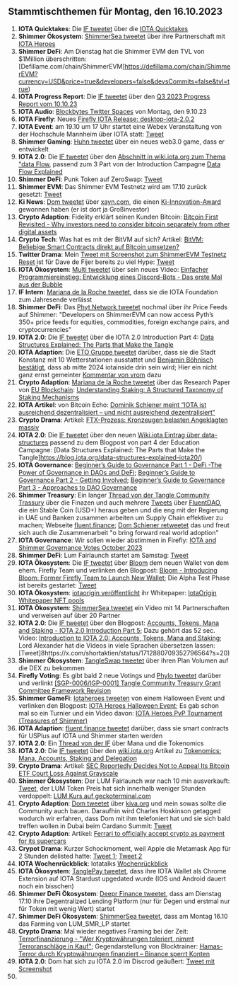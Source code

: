 ## Stammtischthemen für Montag, den 16.10.2023

1. **IOTA Quicktakes**: Die [IF tweetet]() über die [IOTA Quicktakes](2023-10-16/README.md)
2. **Shimmer Ökosystem**: [ShimmerSea tweetet](https://x.com/ShimmerSeaDEX/status/1711682991854919826?s=20) über ihre Partnerschaft mit [IOTA Heroes](https://twitter.com/IotaHeroes)
3. **Shimmer DeFi**: Am Dienstag hat die Shimmer EVM den TVL von $1Million überschritten: [Defillame.com/chain/ShimmerEVM]https://defillama.com/chain/ShimmerEVM?currency=USD&price=true&developers=false&devsCommits=false&tvl=true)
4. **IOTA Progress Report**: Die [IF tweetet](https://x.com/iota/status/1711652800260710755?s=20) über den [Q3 2023 Progress Report vom 10.10.23](https://blog.iota.org/q3-2023-progress-report/)
5. **IOTA Audio**: [Blockbytes Twitter Spaces](https://x.com/blockbytescom/status/1711389398632128889?s=20) von Montag, den 9.10.23
6. **IOTA Firefly**: Neues [Firefly IOTA Release: desktop-iota-2.0.2](https://github.com/iotaledger/firefly/releases/tag/desktop-iota-2.0.2)
7. **IOTA Event**: am 19.10 um 17 Uhr startet eine Webex Veranstaltung von der Hochschule Mannheim über IOTA statt: [Tweet](https://x.com/Vrom14286662/status/1711709952882999407?s=20)
8. **Shimmer Gaming**: [Huhn tweetet](https://x.com/huhn511/status/1711702223321801177?s=20) über ein neues web3.0 game, dass er entwickelt
9. **IOTA 2.0**: Die [IF tweetet](https://x.com/iota/status/1711728288257704011?s=20) über den [Abschnitt in wiki.iota.org zum Thema "data Flow](https://wiki.iota.org/learn/protocols/iota2.0/core-concepts/data-flow), passend zum 3 Part von der Introduction Campagne [Data Flow Explained](https://blog.iota.org/data-flow-explained-iota20/)
10. **Shimmer DeFi**: Punk Token auf ZeroSwap: [Tweet](https://x.com/IotaPunks_71/status/1711643272345481457?s=20)
11. **Shimmer EVM**: Das Shimmer EVM Testnetz wird am 17.10 zurück gesetzt: [Tweet](https://x.com/Vrom14286662/status/1711745914669338673?s=20)
12. **Ki News**: [Dom tweetet](https://x.com/DomSchiener/status/1711805935759352312?s=20) über [xayn.com](https://xayn.com/), die einen [Ki-Innovation-Award](https://www.innovative-leaders.de/ki-innovation-award/) gewonnen haben (er ist dort ja Großinvestor)
13. **Crypto Adaption**: Fidelity erklärt seinen Kunden Bitcoin: [Bitcoin First Revisited - Why investors need to consider bitcoin separately from other digital assets](https://www.fidelitydigitalassets.com/research-and-insights/bitcoin-first-revisited)
14. **Crypto Tech**: Was hat es mit der BitVM auf sich? Artikel: [BitVM: Beliebige Smart Contracts direkt auf Bitcoin umsetzen?](https://www.blocktrainer.de/bitvm-beliebige-smart-contracts-direkt-auf-bitcoin-umsetzen/)
15. **Twitter Drama**: Mein [Tweet mit Screenshot zum ShimmerEVM Testnetz Reset](https://x.com/Vrom14286662/status/1711745914669338673?s=20) ist für Dave de Fijer bereits zu viel Hype: [Tweet](https://x.com/fijter/status/1711770329310187775?s=20)
16. **IOTA Ökosystem**: [Multi tweetet](https://x.com/multifolio/status/1711797042698207549?s=20) über sein neues Video: [Einfacher Programmiereinstieg: Entwicklung eines Discord-Bots - Das erste Mal aus der Bubble](https://youtu.be/_vVmORcPhBA?si=lBhuTFbzQe1u-Lh7)
17. **IF Intern**: [Mariana de la Roche tweetet](https://x.com/Marianadlrw/status/1712024633627554189?s=20), dass sie die IOTA Foundation zum Jahresende verlässt
18. **Shimmer DeFi**: Das [Phyt Network tweetet](https://x.com/PythNetwork/status/1711714909564580297?s=20) nochmal über ihr Price Feeds auf Shimmer: "Developers on ShimmerEVM can now access Pyth’s 350+ price feeds for equities, commodities, foreign exchange pairs, and cryptocurrencies"
19. **IOTA 2.0**: Die [IF tweetet](https://x.com/iota/status/1712090681752043913?s=20) über die IOTA 2.0 Introduction Part 4: [Data Structures Explained: The Parts that Make the Tangle](https://blog.iota.org/data-structures-explained-iota20/)
20. **IOTA Adaption**: Die [ETO Gruppe tweetet](https://x.com/EtoGruppe/status/1712058334747021661?s=20) darüber, dass sie die Stadt Konstanz mit 10 Wetterstationen ausstattet und [Benjamin Böhnisch bestätigt](https://x.com/BenBoenisch/status/1712094708262973915?s=20), dass ab mitte 2024 iotainside drin sein wird; Hier ein nicht ganz ernst gemeinter [Kommentar von vrom](https://x.com/Vrom14286662/status/1712100097733882220?s=20) dazu
21. **Crypto Adaption**: [Mariana de la Roche tweetet](https://x.com/Marianadlrw/status/1712394697522524337?s=20) über das Research Paper von [EU Blockchain](https://twitter.com/EUBlockchain): [Understanding Staking: A Structured Taxonomy of Staking Mechanisms ](https://www.eublockchainforum.eu/sites/default/files/research-paper/Understanding%20Staking.pdf)
22. **IOTA Artikel**: von Bitcoin Echo: [Dominik Schiener meint “IOTA ist ausreichend dezentralisiert – und nicht ausreichend dezentralisiert”](https://www.btc-echo.de/news/iota-dezentralisiert-schiener-interview-172783/)
23. **Crypto Drama**: Artikel: [FTX-Prozess: Kronzeugen belasten Angeklagten massiv](https://www.blocktrainer.de/ftx-prozess-kronzeugen-belasten-angeklagten-massiv/)
24. **IOTA 2.0**: Die [IF tweetet](https://x.com/iota/status/1712453064286777474?s=20) über den neuen [Wiki.iota Eintrag über data-structures](https://wiki.iota.org/learn/protocols/iota2.0/core-concepts/data-structures) passend zu dem Blogpost von part 4 der Education Campagne: [Data Structures Explained: The Parts that Make the Tangle]https://blog.iota.org/data-structures-explained-iota20/)
25. **IOTA Governance**: [Beginner’s Guide to Governance Part 1 - DeFi -The Power of Governance in DAOs and DeFi](https://blog.shimmer.network/beginners-guide-governance-part-1/); [Beginner’s Guide to Governance Part 2 - Getting Involved](https://blog.shimmer.network/beginners-guide-governance-part-2/); [Beginner’s Guide to Governance Part 3 - Approaches to DAO Governance](https://blog.shimmer.network/beginners-guide-governance-part-3/)
26. **Shimmer Treasury**: Ein langer [Thread von der Tangle Community Trassury](https://x.com/TangleTreasury/status/1712131148816818522?s=20) über die Finazen und auch mehrere [Tweets](https://x.com/TangleTreasury/status/1712131156957929887?s=20) über [FluentDAO](https://twitter.com/FluentDAO), die ein Stable Coin (USD+) heraus geben und die eng mit der Regierung in UAE und Banken zusammen arbeiten um Supply Chain effektiver zu machen; Webseite [fluent.finance](https://www.fluent.finance/); [Dom Schiener retweetet](https://x.com/DomSchiener/status/1712204087452651834?s=20) das und freut sich auch die Zusammenarbeit "o bring forward real world adoption"
27. **IOTA Governance**: Wir sollen wieder abstimmen in Firefly: [IOTA and Shimmer Governance Votes October 2023](https://blog.iota.org/iota-and-shimmer-governance-votes-october-2023/)
28. **Shimmer DeFi**: Lum Fairlaunch startet am Samstag: [Tweet](https://x.com/ShimmerSeaDEX/status/1712468164896801259?s=20)
29. **IOTA Ökosystem**: Die [IF tweetet](https://x.com/iota/status/1712483978895315158?s=20) über [Bloom](https://twitter.com/bloomwalletio) dem neuen Wallet von dem ehem. Firefly Team und verlinken den Blogpost: [Bloom - Introducing Bloom: Former Firefly Team to Launch New Wallet](https://blog.iota.org/introducing-bloom-former-firefly-team-to-launch-new-wallet/); Die Alpha Test Phase ist bereits gestartet: [Tweet](https://x.com/bloomwalletio/status/1712810115751936391?s=20)
30. **IOTA Ökosystem**: [iotaorigin veröffentlicht](https://x.com/origin_iota/status/1712884130789126447?s=20) ihr Whitepaper: [IotaOrigin Whitepaper NFT pools](https://medium.com/@iotaorigin/iotaorigin-whitepaper-nft-pools-3fa68f8cb7ac)
31. **IOTA Ökosystem**: [ShimmerSea tweetet](https://x.com/ShimmerSeaDEX/status/1712815459555483777?s=20) ein Video mit 14 Partnerschaften und verweisen auf über 20 Partner
32. **IOTA 2.0**: Die [IF tweetet](https://x.com/iota/status/1712815456699011479?s=20) über den Blogpost: [Accounts, Tokens, Mana and Staking - IOTA 2.0 Introduction Part 5](https://blog.iota.org/iota-2-0-tokenomics-iota20/); Dazu gehört das 52 sec. Video: [Introduction to IOTA 2.0: Accounts, Tokens, Mana and Staking](https://www.youtube.com/watch?v=mhTWJKLw9eU); Lord Alexander hat die Videos in viele Sprachen übersetzen lassen: [Tweet]8https://x.com/shortaktien/status/1712880709352796564?s=20)
33. **Shimmer Ökosystem**: [TangleSwap tweetet](https://x.com/TangleSwap/status/1712848058000576939?s=20) über ihren Plan Volumen auf die DEX zu bekommen
34. **Firefly Voting**: Es gibt bald 2 neue Votings und [Phylo tweetet](https://x.com/PhyloIota/status/1712788325055209774?s=20) darüber und verlinkt [[SGP-0006/IGP-0001] Tangle Community Treasury Grant Committee Framework Revision](https://govern.iota.org/t/sgp-0006-igp-0001-tangle-community-treasury-grant-committee-framework-revision/1675)
35. **Shimmer GameFi**: [Iotaheroes tweeten](https://x.com/IotaHeroes/status/1712851550886879687?s=20) von einem Halloween Event und verlinken den Blogpost: [IOTA Heroes Halloween Event](https://www.iotaheroes.com/blog/halloween-event); Es gab schon mal so ein Turnier und ein Video davon: [IOTA Heroes PvP Tournament (Treasures of Shimmer)](https://www.youtube.com/watch?v=Rg2kkw18sJA)
36. **IOTA Adaption**: [fluent.finance tweetet](https://x.com/FluentDAO/status/1712887514690715717?s=20) darüber, dass sie smart contracts für USPlus auf IOTA und Shimmer starten werden
37. **IOTA 2.0**: Ein [Thread von der IF](https://x.com/iota/status/1712860880432402754?s=20) über Mana und die Tokenomics
38. **IOTA 2.0**: Die [IF tweetet](https://x.com/iota/status/1713177840105951473?s=20) über den [wiki.iota.org](wiki.iota.org) Artikel zu [Tokenomics: Mana, Accounts, Staking and Delegation](https://wiki.iota.org/learn/protocols/iota2.0/core-concepts/mana)
39. **Crypto Drama**: Artikel: [SEC Reportedly Decides Not to Appeal Its Bitcoin ETF Court Loss Against Grayscale](https://www.coindesk.com/policy/2023/10/13/sec-reportedly-decides-not-to-appeal-its-bitcoin-etf-court-loss-against-grayscale/)
40. **Shimmer Ökosystem**: Der LUM Fairlaunch war nach 10 min ausverkauft: [Tweet](https://x.com/ShimmerSeaDEX/status/1713255811718222324?s=20), der LUM Token Preis hat sich innerhalb weniger Stunden verdoppelt: [LUM Kurs auf geckoterminal.com](https://www.geckoterminal.com/shimmerevm/pools/0x95f00a7125ec3d78d6b2fcd6ffd9989941ef25fc)
41. **Crypto Adaption**: [Dom tweetet](https://x.com/DomSchiener/status/1713088652585193874?s=20) über [kiva.org](https://www.kiva.org/) und mein sowas sollte die Community auch bauen. Daraufhin wird Charles Hoskinson getagged wodurch wir erfahren, dass Dom mit ihm telefoniert hat und sie sich bald treffen wollen in Dubai beim Cardano Summit: [Tweet](https://x.com/IOHK_Charles/status/1713200988734017640?s=20)
42. **Crypto Adaption**: Artikel: [Ferrari to officially accept crypto as payment for its supercars](https://finbold.com/ferrari-to-officially-accept-crypto-as-payment-for-its-supercars/)
43. **Crypot Drama**: Kurzer Schockmoment, weil Apple die Metamask App für 2 Stunden delisted hatte: [Tweet 1](https://x.com/WatcherGuru/status/1713195423798554704?s=20); [Tweet 2](https://x.com/WatcherGuru/status/1713234587365593099?s=20)
44. **IOTA Wochenrückblick**: Iotatalks [Wochenrückblick](https://www.iota-talk.com/index.php?article/332-wochenr%C3%BCckblick-vom-8-bis-14-oktober-2023/)
45. **IOTA Ökosystem**: [TanglePay tweetet](https://x.com/tanglepaycom/status/1713533752545341837?s=20), dass ihre IOTA Wallet als Chrome Extension auf IOTA Stardust upgedated wurde (IOS und Android dauert noch ein bisschen)
46. **Shimmer DeFi Ökosystem**: [Deepr Finance tweetet](https://x.com/DeeprFinance/status/1712803717437641122?s=20), dass am Dienstag 17.10 ihre Degentralized Lending Platform (nur für Degen und erstmal nur für Token mit wenig Wert) startet
47. **Shimmer DeFi Ökosystem**: [ShimmerSea tweetet](https://x.com/ShimmerSeaDEX/status/1713530331947569343?s=20), dass am Montag 16.10 das Farming von LUM_SMR_LP startet
48. **Crypto Drama**: Mal wieder negatives Framing bei der Zeit: [Terrorfinanzierung - "Wer Kryptowährungen toleriert, nimmt Terroranschläge in Kauf"](https://www.zeit.de/geld/2023-10/fabian-teichmann-terrorfinanzierung-hamas-kryptowaehrungen); Gegendarstellung von Blocktrainer: [Hamas-Terror durch Kryptowährungen finanziert – Binance sperrt Konten](https://www.blocktrainer.de/hamas-terror-durch-kryptowaehrungen-finanziert-binance-sperrt-konten/)
49. **IOTA 2.0**: Dom hat sich zu IOTA 2.0 im Discrod geäußert: [Tweet mit Screenshot](https://x.com/Vrom14286662/status/1713550444629205447?s=20)
50. 
